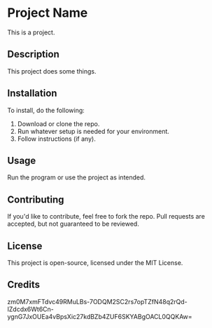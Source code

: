 # Project Name

This is a project.

## Description

This project does some things.

## Installation

To install, do the following:

1. Download or clone the repo.
2. Run whatever setup is needed for your environment.
3. Follow instructions (if any).

## Usage

Run the program or use the project as intended.

## Contributing

If you'd like to contribute, feel free to fork the repo. Pull requests are accepted, but not guaranteed to be reviewed.

## License

This project is open-source, licensed under the MIT License.

## Credits
zm0M7xmFTdvc49RMuLBs-7ODQM2SC2rs7opTZfN48q2rQd-IZdcdx6Wt6Cn-ygnG7JxOUEa4vBpsXic27kdBZb4ZUF6SKYABgOACL0QQKAw=
